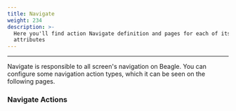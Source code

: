```yaml
---
title: Navigate
weight: 234
description: >-
  Here you'll find action Navigate definition and pages for each of its
  attributes
---
```


---

Navigate is responsible to all screen's navigation on Beagle. You can configure some navigation action types, which it can be seen on the following pages. 

### **Navigate Actions**
